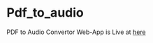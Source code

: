 # Pdf_to_audio
 PDF to Audio Convertor
Web-App is Live at [here](https://manipta-pdf-to-audio-pdf-toaudio-dwq0he.streamlitapp.com/)

